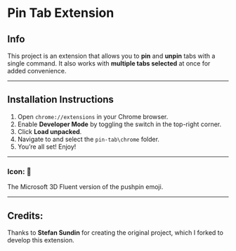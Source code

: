 # Pin Tab Extension

## Info
This project is an extension that allows you to **pin** and **unpin** tabs with a single command. It also works with **multiple tabs selected** at once for added convenience.

---

## Installation Instructions

1. Open `chrome://extensions` in your Chrome browser.
2. Enable **Developer Mode** by toggling the switch in the top-right corner.
3. Click **Load unpacked**.
4. Navigate to and select the `pin-tab\chrome` folder.
5. You’re all set! Enjoy!

---

### Icon: 📌
The Microsoft 3D Fluent version of the pushpin emoji.

---

## Credits:
Thanks to **Stefan Sundin** for creating the original project, which I forked to develop this extension.
